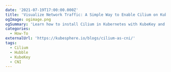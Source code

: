 ```yaml
---
date: '2021-07-19T17:00:00.000Z'
title: 'Visualize Network Traffic: A Simple Way to Enable Cilium on Kubernetes'
ogImage: ogimage.png
ogSummary: 'Learn how to install Cilium in Kubernetes with KubeKey and visualize network traffic with Hubble'
categories:
  - How-To
externalUrl: 'https://kubesphere.io/blogs/cilium-as-cni/'
tags:
  - Cilium
  - Hubble
  - KubeKey
  - CNI
---
```

